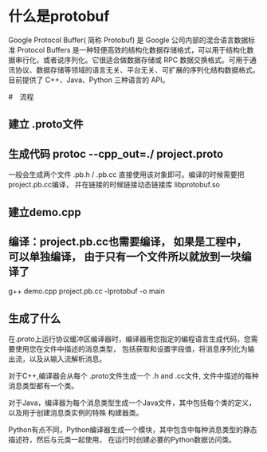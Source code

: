 # 什么是protobuf
 Google Protocol Buffer( 简称 Protobuf) 是 Google 公司内部的混合语言数据标准
 Protocol Buffers 是一种轻便高效的结构化数据存储格式，可以用于结构化数据串行化，或者说序列化。它很适合做数据存储或 RPC 数据交换格式。可用于通讯协议、数据存储等领域的语言无关、平台无关、可扩展的序列化结构数据格式。目前提供了 C++、Java、Python 三种语言的 API。


#　流程
## 建立 .proto文件
## 生成代码 protoc --cpp_out=./ project.proto 
   一般会生成两个文件 .pb.h / .pb.cc
   直接使用该对象即可。编译的时候需要把project.pb.cc编译， 并在链接的时候链接动态链接库 libprotobuf.so
## 建立demo.cpp
## 编译：project.pb.cc也需要编译， 如果是工程中， 可以单独编译， 由于只有一个文件所以就放到一块编译了
   g++ demo.cpp project.pb.cc -lprotobuf -o main

## 生成了什么
   在.proto上运行协议缓冲区编译器时，编译器用您指定的编程语言生成代码，您需要使用您在文件中描述的消息类型，
   包括获取和设置字段值，将消息序列化为输出流，以及从输入流解析消息。

   对于C++,编译器会从每个 .proto文件生成一个 .h and .cc文件, 文件中描述的每种消息类型都有一个类。

   对于Java，编译器为每个消息类型生成一个Java文件，其中包括每个类的定义，以及用于创建消息类实例的特殊
   构建器类。

   Python有点不同，Python编译器生成一个模块，其中包含中每种消息类型的静态描述符，然后与元类一起使用，
   在运行时创建必要的Python数据访问类。